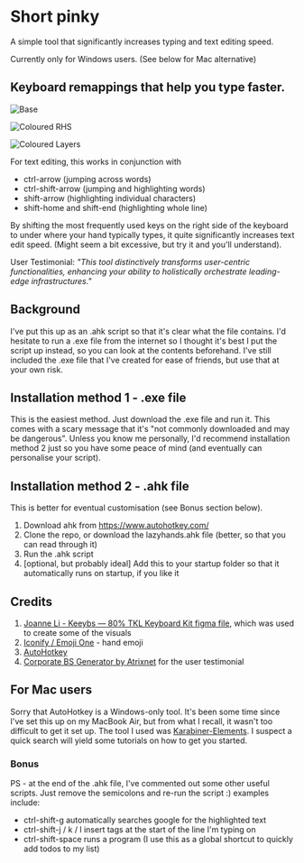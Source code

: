 # Short pinky
A simple tool that significantly increases typing and text editing speed.

Currently only for Windows users. (See below for Mac alternative)

## Keyboard remappings that help you type faster.
![Base](https://user-images.githubusercontent.com/92256435/189818558-e95f80e1-aa94-480f-966d-08dda201604d.png)

![Coloured RHS](https://user-images.githubusercontent.com/92256435/189818566-1af45d14-350b-4651-b7ba-1303536489df.png)

![Coloured Layers](https://user-images.githubusercontent.com/92256435/189818573-90916e74-40dc-4608-8f4f-3040b92d0db3.png)

For text editing, this works in conjunction with 
- ctrl-arrow (jumping across words)
- ctrl-shift-arrow (jumping and highlighting words)
- shift-arrow (highlighting individual characters)
- shift-home and shift-end (highlighting whole line)

By shifting the most frequently used keys on the right side of the keyboard to under where your hand typically types, it quite significantly increases text edit speed. (Might seem a bit excessive, but try it and you'll understand).

User Testimonial: *"This tool distinctively transforms user-centric functionalities, enhancing your ability to holistically orchestrate leading-edge infrastructures."*

## Background
I've put this up as an .ahk script so that it's clear what the file contains. 
I'd hesitate to run a .exe file from the internet so I thought it's best I put the script up instead, so you can look at the contents beforehand.
I've still included the .exe file that I've created for ease of friends, but use that at your own risk. 

## Installation method 1 - .exe file
This is the easiest method. Just download the .exe file and run it. 
This comes with a scary message that it's "not commonly downloaded and may be dangerous".
Unless you know me personally, I'd recommend installation method 2 just so you have some peace of mind (and eventually can personalise your script).

## Installation method 2 - .ahk file
This is better for eventual customisation (see Bonus section below).
1. Download ahk from https://www.autohotkey.com/
2. Clone the repo, or download the lazyhands.ahk file (better, so that you can read through it)
3. Run the .ahk script
4. [optional, but probably ideal] Add this to your startup folder so that it automatically runs on startup, if you like it

## Credits
1. [Joanne Li - Keeybs — 80% TKL Keyboard Kit figma file](https://www.figma.com/community/file/949387012289800289), which was used to create some of the visuals 
2. [Iconify / Emoji One](https://joypixels.com/) - hand emoji 
3. [AutoHotkey](https://www.autohotkey.com/)
4. [Corporate BS Generator by Atrixnet](https://www.atrixnet.com/bs-generator.html) for the user testimonial

## For Mac users
Sorry that AutoHotkey is a Windows-only tool. It's been some time since I've set this up on my MacBook Air, but from what I recall, it wasn't too difficult to get it set up. The tool I used was [Karabiner-Elements](https://karabiner-elements.pqrs.org/). I suspect a quick search will yield some tutorials on how to get you started.

### Bonus
PS - at the end of the .ahk file, I've commented out some other useful scripts. 
Just remove the semicolons and re-run the script :) examples include:
- ctrl-shift-g automatically searches google for the highlighted text
- ctrl-shift-j / k / l insert tags at the start of the line I'm typing on
- ctrl-shift-space runs a program (I use this as a global shortcut to quickly add todos to my list)
